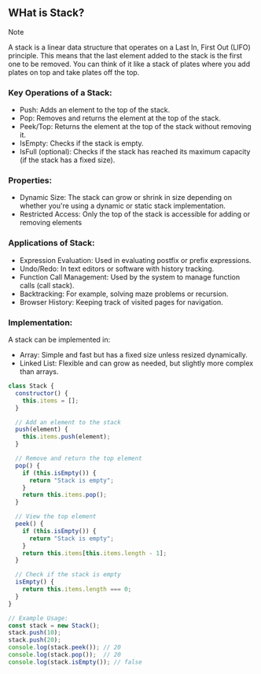 ## WHat is Stack?
>[!NOTE]
>A stack is a linear data structure that operates on a Last In, First Out (LIFO) principle. This means that the last element added to the stack is the first one to be removed. You can think of it like a stack of plates where you add plates on top and take plates off the top.

### Key Operations of a Stack:
- Push: Adds an element to the top of the stack.
- Pop: Removes and returns the element at the top of the stack.
- Peek/Top: Returns the element at the top of the stack without removing it.
- IsEmpty: Checks if the stack is empty.
- IsFull (optional): Checks if the stack has reached its maximum capacity (if the stack has a fixed size).

### Properties:
- Dynamic Size: The stack can grow or shrink in size depending on whether you're using a dynamic or static stack implementation.
- Restricted Access: Only the top of the stack is accessible for adding or removing elements

### Applications of Stack:
- Expression Evaluation: Used in evaluating postfix or prefix expressions.
- Undo/Redo: In text editors or software with history tracking.
- Function Call Management: Used by the system to manage function calls (call stack).
- Backtracking: For example, solving maze problems or recursion.
- Browser History: Keeping track of visited pages for navigation.

### Implementation:
A stack can be implemented in:
- Array: Simple and fast but has a fixed size unless resized dynamically.
- Linked List: Flexible and can grow as needed, but slightly more complex than arrays.

```javascript
class Stack {
  constructor() {
    this.items = [];
  }

  // Add an element to the stack
  push(element) {
    this.items.push(element);
  }

  // Remove and return the top element
  pop() {
    if (this.isEmpty()) {
      return "Stack is empty";
    }
    return this.items.pop();
  }

  // View the top element
  peek() {
    if (this.isEmpty()) {
      return "Stack is empty";
    }
    return this.items[this.items.length - 1];
  }

  // Check if the stack is empty
  isEmpty() {
    return this.items.length === 0;
  }
}

// Example Usage:
const stack = new Stack();
stack.push(10);
stack.push(20);
console.log(stack.peek()); // 20
console.log(stack.pop());  // 20
console.log(stack.isEmpty()); // false
```
